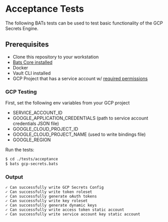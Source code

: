 # Acceptance Tests

The following BATs tests can be used to test basic functionality of the GCP Secrets Engine.

## Prerequisites

* Clone this repository to your workstation
* [Bats Core installed](https://bats-core.readthedocs.io/en/stable/installation.html#homebrew)
* Docker
* Vault CLI installed
* GCP Project that has a service account w/ [required permissions](https://www.vaultproject.io/docs/secrets/gcp#required-permissions)

### GCP Testing

First, set the following env variables from your GCP project 

* SERVICE_ACCOUNT_ID
* GOOGLE_APPLICATION_CREDENTIALS (path to service account credentials JSON file)
* GOOGLE_CLOUD_PROJECT_ID
* GOOGLE_CLOUD_PROJECT_NAME (used to write bindings file)
* GOOGLE_REGION

Run the tests:
```bash
$ cd ./tests/acceptance
$ bats gcp-secrets.bats
```

### Output
```
✓ Can successfully write GCP Secrets Config
✓ Can successfully write token roleset
✓ Can successfully generate oAuth tokens
✓ Can successfully write key roleset
✓ Can successfully generate dynamic keys
✓ Can successfully write access token static account
✓ Can successfully write service account key static account
```


